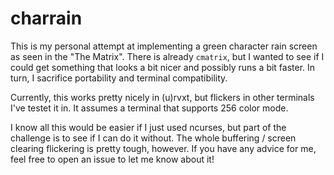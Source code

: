 # charrain

This is my personal attempt at implementing a green character rain screen as seen in the "The Matrix". There is already `cmatrix`, but I wanted to see if I could get something that looks a bit nicer and possibly runs a bit faster. In turn, I sacrifice portability and terminal compatibility.

Currently, this works pretty nicely in (u)rvxt, but flickers in other terminals I've testet it in. It assumes a terminal that supports 256 color mode.

I know all this would be easier if I just used ncurses, but part of the challenge is to see if I can do it without. The whole buffering / screen clearing flickering is pretty tough, however. If you have any advice for me, feel free to open an issue to let me know about it!
